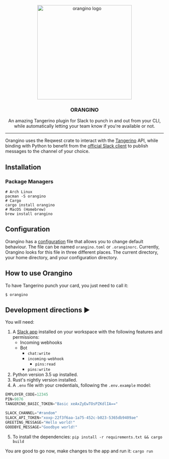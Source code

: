 <p align="center">
  <img alt="orangino logo" src="assets/orangino.png" height="300" />
  <h3 align="center">ORANGINO</h3>
  <p align="center">An amazing Tangerino plugin for Slack to punch in and out from your CLI, while automatically letting your team know if you're available or not.</p>
</p>

---

Orangino uses the Reqwest crate to interact with the [Tangerino](https://app.tangerino.com.br/) API, while binding with Python to benefit from the [official Slack client](https://github.com/slackapi/python-slackclient) to publish messages to the channel of your choice.

## Installation

### Package Managers
```console 
# Arch Linux
pacman -S orangino
# Cargo
cargo install orangino
# MacOS (Homebrew)
brew install orangino
```

## Configuration

Orangino has a [configuration](orangino.example.toml) file that allows you to change default behaviour.
The file can be named `orangino.toml` or `.oranginorc`. Currently, Orangino looks for
this file in three different places. The current directory, your home directory,
and your configuration directory.

## How to use Orangino

To have Tangerino punch your card, you just need to call it:

```shell
$ orangino
```

## Development directions ▶️

You will need:

1. A [Slack app](https://api.slack.com/apps) installed on your workspace with the following features and permissions:
	- Incoming webhooks
	- Bot
	    - `chat:write`
	    - `incoming-webhook`
            - `pins:read`
	    - `pins:write`
2. Python version 3.5 up installed.
3. Rust's nightly version installed.
4. A `.env` file with your credentials, following the `.env.example` model:

```s
EMPLOYER_CODE=12345
PIN=9876
TANGERINO_BASIC_TOKEN="Basic xeAxZyEwTOsPZKdlIA=="

SLACK_CHANNEL="#random"
SLACK_API_TOKEN="xoxp-22f3f6aa-1a75-452c-b023-5365db9409ae"
GREETING_MESSAGE="Hello world!"
GOODBYE_MESSAGE="Goodbye world!"
```

5. To install the dependencies: `pip install -r requirements.txt && cargo build`

You are good to go now, make changes to the app and run it: `cargo run`
